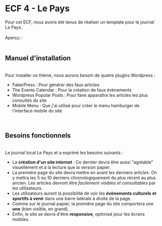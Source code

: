 <h1>ECF 4 - Le Pays</h1>

Pour cet ECF, nous avons été tenus de réaliser un template pour le journal Le Pays.
<br><br>
Aperçu : <a href="http://mikaele.devweb.cfa.nc/"></a>
<br><br>

<h2>Manuel d'installation</h2>
<br>
Pour installer ce thème, nous aurons besoin de quatre plugins Wordpress :

- FakerPress : Pour générer des faux articles
- The Events Calendar : Pour la création de faux évènements
- Wordpress Popular Posts : Pour faire apparaître les articles les plus consultés du site
- Mobile Menu : Que j'ai utilisé pour créer le menu hamburger de l'interface mobile du site
<br>

<h2>Besoins fonctionnels</h2>
<br>
Le journal local Le Pays et a exprimé les besoins suivants :

- La **création d'un site internet** :  Ce dernier devra être aussi "agréable" visuellement et à la lecture que la version papier.
- La première page du site devra mettre en avant les derniers *articles*. On y mettra les 5 ou 10 derniers chronologiquement du plus récent au plus ancien. Les articles devront être *facilement visibles et consultables* par les utilisateurs.
- Les utilisateurs auront la possibilité de voir les **évènements culturels et sportifs à venir** dans une barre latérale à droite de la page.
- Comme sur le journal papier, la première page du site comportera une **une** (bien visible, en grand).
- Enfin, le site se devra d'être **responsive**, optimisé pour les écrans mobiles.

